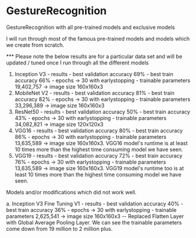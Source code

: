 # GestureRecognition
GestureRecognition with all pre-trained models and exclusive models

I will run through most of the famous pre-trained models and models which we create from scratch.

*** Please note the below results are for a particular data set and will be updated / tuned once I run through all the different models
1. Inception V3 - results - best validation accuracy 69% - best train accuracy 66% - epochs -> 30 with earlystopping - trainable parameters 19,402,757 -> image size 160x160x3
2. MobileNet V2 - results - best validation accuracy 81% - best train accuracy 82% - epochs -> 30 with earlystopping - trainable parameters 33,296,389 -> image size 160x160x3
3. ResNet50 - results - best validation accuracy 50% - best train accuracy 43% - epochs -> 30 with earlystopping - trainable parameters 34,082,821 -> image size 120x120x3
4. VGG16 - results - best validation accuracy 80% - best train accuracy 86% - epochs -> 30 with earlystopping - trainable parameters 13,635,589 -> image size 160x160x3.  VGG16 model's runtime is at least 10 times more than the highest time consuming model we have seen.
5. VGG19 - results - best validation accuracy 72% - best train accuracy 76% - epochs -> 30 with earlystopping - trainable parameters 13,635,589 -> image size 160x160x3.  VGG19 model's runtime too is at least 10 times more than the highest time consuming model we have seen.








Models and/or modifications which did not work well.

a. Inception V3 Fine Tuning V1 - results - best validation accuracy 40% - best train accuracy 36% - epochs -> 30 with earlystopping - trainable parameters 2,625,541 -> image size 160x160x3 -- Replaced Flatten Layer with Global Average Pooling Layer.  We can see the trainable parameters come down from 19 million to 2 million plus.
